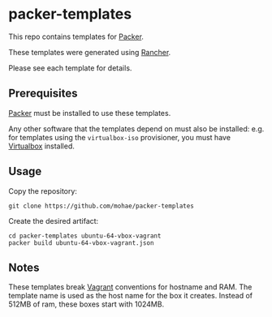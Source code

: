 # packer-templates
This repo contains templates for [Packer](https://packer.io). 

These templates were generated using [Rancher](https://github.com/mohae/rancher).

Please see each template for details.

## Prerequisites
[Packer](https://packer.io) must be installed to use these templates.

Any other software that the templates depend on must also be installed: e.g. for templates using the `virtualbox-iso` provisioner, you must have [Virtualbox](https://www.virtualbox.iso) installed.

## Usage
Copy the repository:

    git clone https://github.com/mohae/packer-templates

Create the desired artifact:

    cd packer-templates ubuntu-64-vbox-vagrant
    packer build ubuntu-64-vbox-vagrant.json

## Notes
These templates break [Vagrant](https://vagrantup.com) conventions for hostname and RAM. The template name is used as the host name for the box it creates. Instead of 512MB of ram, these boxes start with 1024MB. 
